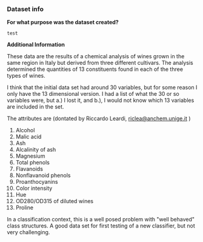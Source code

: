 ### Dataset info

**For what purpose was the dataset created?**

    test

**Additional Information**

These data are the results of a chemical analysis of wines grown in the same region in Italy but derived from three different cultivars. The analysis determined the quantities of 13 constituents found in each of the three types of wines.

I think that the initial data set had around 30 variables, but for some reason I only have the 13 dimensional version. I had a list of what the 30 or so variables were, but a.)  I lost it, and b.), I would not know which 13 variables are included in the set.

The attributes are (dontated by Riccardo Leardi, riclea@anchem.unige.it )

1) Alcohol
2) Malic acid
3) Ash
4) Alcalinity of ash
5) Magnesium
6) Total phenols
7) Flavanoids
8) Nonflavanoid phenols
9) Proanthocyanins
10) Color intensity
11) Hue
12) OD280/OD315 of diluted wines
13) Proline

In a classification context, this is a well posed problem with "well behaved" class structures. A good data set for first testing of a new classifier, but not very challenging.
